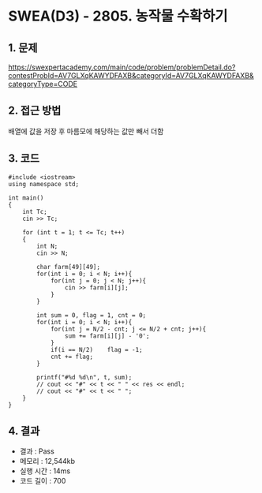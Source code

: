 # SWEA(D3) - 2805. 농작물 수확하기

## 1. 문제  
https://swexpertacademy.com/main/code/problem/problemDetail.do?contestProbId=AV7GLXqKAWYDFAXB&categoryId=AV7GLXqKAWYDFAXB&categoryType=CODE
## 2. 접근 방법  
배열에 값을 저장 후 마름모에 해당하는 값만 빼서 더함  
## 3. 코드  
```
#include <iostream>
using namespace std;

int main()
{
	int Tc;
	cin >> Tc;

	for (int t = 1; t <= Tc; t++)
	{
        int N;
        cin >> N;
        
        char farm[49][49];
        for(int i = 0; i < N; i++){
            for(int j = 0; j < N; j++){
                cin >> farm[i][j];
            }
        }

        int sum = 0, flag = 1, cnt = 0;
        for(int i = 0; i < N; i++){
            for(int j = N/2 - cnt; j <= N/2 + cnt; j++){
                sum += farm[i][j] - '0';
            }
            if(i == N/2)    flag = -1;
            cnt += flag;
        }

        printf("#%d %d\n", t, sum);
		// cout << "#" << t << " " << res << endl;
        // cout << "#" << t << " ";
	}
}
```
## 4. 결과
- 결과 : Pass 
- 메모리 : 12,544kb
- 실행 시간 : 14ms
- 코드 길이 : 700